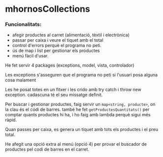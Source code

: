 # mhornosCollections

### Funcionalitats:
- afegir productes al carret (alimentació, tèxtil i electrònica)
- passar per caixa i veure el tiquet amb el total
- control d'errors perquè el programa no peti.
- ús de map i list per gestionar els productes
- menú fàcil d'usar.
  

He fet servir 4 packages (exceptions, model, vista, controlador)

Les exceptions s'asseguren que el programa no peti si l'usuari posa alguna cosa malament

Les he posat totes en un fitxer i les crido amb try catch i throw new exception. cadascuna té el seu missatge definit.

Per buscar i gestionar productes, faig servir un `map<string, producte>`, on la clau és el codi de barres. també he fet `getProductesQuantitats()` per comptar quants productes hi ha, i ho faig amb lambda perquè sigui més ràpid.

Quan passes per caixa, es genera un tiquet amb tots els productes i el preu total.

He afegit una opció extra al menú (opció 4) per provar el buscador de productes pel codi de barres en el carret.

